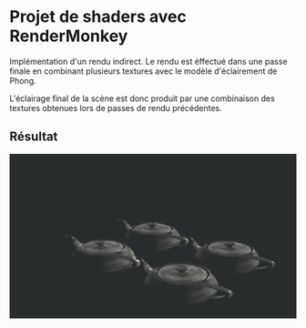 # Projet de shaders avec RenderMonkey 

Implémentation d'un rendu indirect.
Le rendu est éffectué dans une passe finale en combinant plusieurs textures avec le modèle d'éclairement de Phong. 

L'éclairage final de la scène est donc produit par une combinaison des textures obtenues lors de passes 
de rendu précédentes. 

## Résultat

<img src="Resultat.PNG"/>


